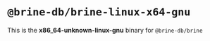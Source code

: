 # `@brine-db/brine-linux-x64-gnu`

This is the **x86_64-unknown-linux-gnu** binary for `@brine-db/brine`
